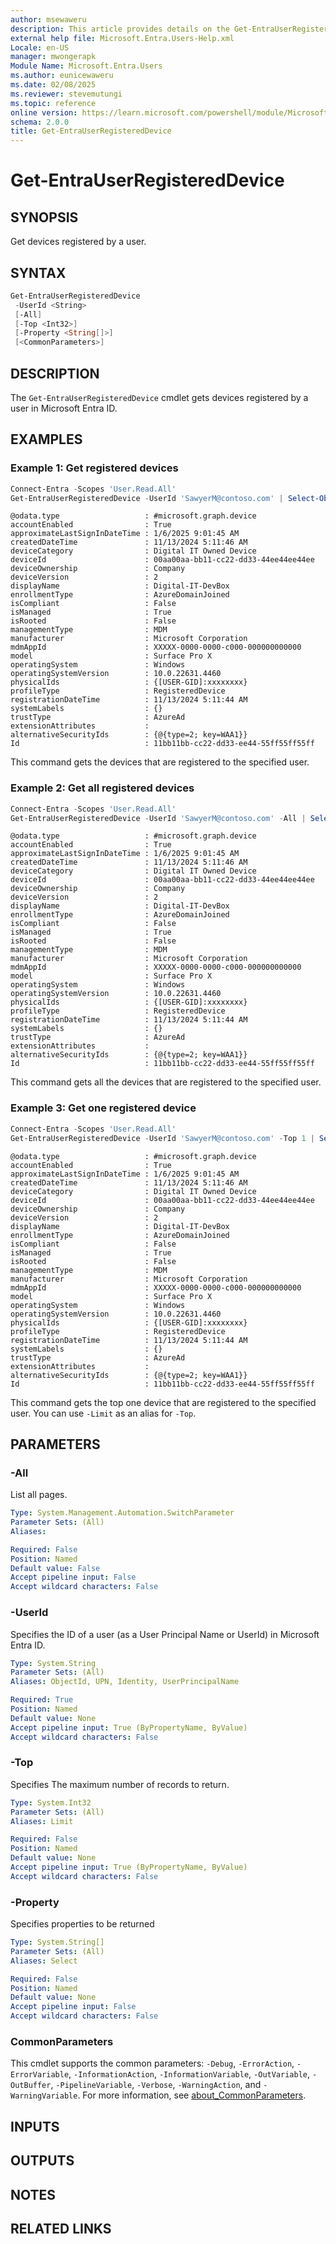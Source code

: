 ```yaml
---
author: msewaweru
description: This article provides details on the Get-EntraUserRegisteredDevice command.
external help file: Microsoft.Entra.Users-Help.xml
Locale: en-US
manager: mwongerapk
Module Name: Microsoft.Entra.Users
ms.author: eunicewaweru
ms.date: 02/08/2025
ms.reviewer: stevemutungi
ms.topic: reference
online version: https://learn.microsoft.com/powershell/module/Microsoft.Entra/Get-EntraUserRegisteredDevice
schema: 2.0.0
title: Get-EntraUserRegisteredDevice
---
```


# Get-EntraUserRegisteredDevice

## SYNOPSIS

Get devices registered by a user.

## SYNTAX

```powershell
Get-EntraUserRegisteredDevice
 -UserId <String>
 [-All]
 [-Top <Int32>]
 [-Property <String[]>]
 [<CommonParameters>]
```

## DESCRIPTION

The `Get-EntraUserRegisteredDevice` cmdlet gets devices registered by a user in Microsoft Entra ID.

## EXAMPLES

### Example 1: Get registered devices

```Powershell
Connect-Entra -Scopes 'User.Read.All'
Get-EntraUserRegisteredDevice -UserId 'SawyerM@contoso.com' | Select-Object Id -ExpandProperty AdditionalProperties
```

```Output
@odata.type                   : #microsoft.graph.device
accountEnabled                : True
approximateLastSignInDateTime : 1/6/2025 9:01:45 AM
createdDateTime               : 11/13/2024 5:11:46 AM
deviceCategory                : Digital IT Owned Device
deviceId                      : 00aa00aa-bb11-cc22-dd33-44ee44ee44ee
deviceOwnership               : Company
deviceVersion                 : 2
displayName                   : Digital-IT-DevBox
enrollmentType                : AzureDomainJoined
isCompliant                   : False
isManaged                     : True
isRooted                      : False
managementType                : MDM
manufacturer                  : Microsoft Corporation
mdmAppId                      : XXXXX-0000-0000-c000-000000000000
model                         : Surface Pro X
operatingSystem               : Windows
operatingSystemVersion        : 10.0.22631.4460
physicalIds                   : {[USER-GID]:xxxxxxxx}
profileType                   : RegisteredDevice
registrationDateTime          : 11/13/2024 5:11:44 AM
systemLabels                  : {}
trustType                     : AzureAd
extensionAttributes           :
alternativeSecurityIds        : {@{type=2; key=WAA1}}
Id                            : 11bb11bb-cc22-dd33-ee44-55ff55ff55ff
```

This command gets the devices that are registered to the specified user.

### Example 2: Get all registered devices

```Powershell
Connect-Entra -Scopes 'User.Read.All'
Get-EntraUserRegisteredDevice -UserId 'SawyerM@contoso.com' -All | Select-Object Id -ExpandProperty AdditionalProperties
```

```Output
@odata.type                   : #microsoft.graph.device
accountEnabled                : True
approximateLastSignInDateTime : 1/6/2025 9:01:45 AM
createdDateTime               : 11/13/2024 5:11:46 AM
deviceCategory                : Digital IT Owned Device
deviceId                      : 00aa00aa-bb11-cc22-dd33-44ee44ee44ee
deviceOwnership               : Company
deviceVersion                 : 2
displayName                   : Digital-IT-DevBox
enrollmentType                : AzureDomainJoined
isCompliant                   : False
isManaged                     : True
isRooted                      : False
managementType                : MDM
manufacturer                  : Microsoft Corporation
mdmAppId                      : XXXXX-0000-0000-c000-000000000000
model                         : Surface Pro X
operatingSystem               : Windows
operatingSystemVersion        : 10.0.22631.4460
physicalIds                   : {[USER-GID]:xxxxxxxx}
profileType                   : RegisteredDevice
registrationDateTime          : 11/13/2024 5:11:44 AM
systemLabels                  : {}
trustType                     : AzureAd
extensionAttributes           :
alternativeSecurityIds        : {@{type=2; key=WAA1}}
Id                            : 11bb11bb-cc22-dd33-ee44-55ff55ff55ff
```

This command gets all the devices that are registered to the specified user.

### Example 3: Get one registered device

```Powershell
Connect-Entra -Scopes 'User.Read.All'
Get-EntraUserRegisteredDevice -UserId 'SawyerM@contoso.com' -Top 1 | Select-Object Id -ExpandProperty AdditionalProperties
```

```Output
@odata.type                   : #microsoft.graph.device
accountEnabled                : True
approximateLastSignInDateTime : 1/6/2025 9:01:45 AM
createdDateTime               : 11/13/2024 5:11:46 AM
deviceCategory                : Digital IT Owned Device
deviceId                      : 00aa00aa-bb11-cc22-dd33-44ee44ee44ee
deviceOwnership               : Company
deviceVersion                 : 2
displayName                   : Digital-IT-DevBox
enrollmentType                : AzureDomainJoined
isCompliant                   : False
isManaged                     : True
isRooted                      : False
managementType                : MDM
manufacturer                  : Microsoft Corporation
mdmAppId                      : XXXXX-0000-0000-c000-000000000000
model                         : Surface Pro X
operatingSystem               : Windows
operatingSystemVersion        : 10.0.22631.4460
physicalIds                   : {[USER-GID]:xxxxxxxx}
profileType                   : RegisteredDevice
registrationDateTime          : 11/13/2024 5:11:44 AM
systemLabels                  : {}
trustType                     : AzureAd
extensionAttributes           :
alternativeSecurityIds        : {@{type=2; key=WAA1}}
Id                            : 11bb11bb-cc22-dd33-ee44-55ff55ff55ff
```

This command gets the top one device that are registered to the specified user. You can use `-Limit` as an alias for `-Top`.

## PARAMETERS

### -All

List all pages.

```yaml
Type: System.Management.Automation.SwitchParameter
Parameter Sets: (All)
Aliases:

Required: False
Position: Named
Default value: False
Accept pipeline input: False
Accept wildcard characters: False
```

### -UserId

Specifies the ID of a user (as a User Principal Name or UserId) in Microsoft Entra ID.

```yaml
Type: System.String
Parameter Sets: (All)
Aliases: ObjectId, UPN, Identity, UserPrincipalName

Required: True
Position: Named
Default value: None
Accept pipeline input: True (ByPropertyName, ByValue)
Accept wildcard characters: False
```

### -Top

Specifies The maximum number of records to return.

```yaml
Type: System.Int32
Parameter Sets: (All)
Aliases: Limit

Required: False
Position: Named
Default value: None
Accept pipeline input: True (ByPropertyName, ByValue)
Accept wildcard characters: False
```

### -Property

Specifies properties to be returned

```yaml
Type: System.String[]
Parameter Sets: (All)
Aliases: Select

Required: False
Position: Named
Default value: None
Accept pipeline input: False
Accept wildcard characters: False
```

### CommonParameters

This cmdlet supports the common parameters: `-Debug`, `-ErrorAction`, `-ErrorVariable`, `-InformationAction`, `-InformationVariable`, `-OutVariable`, `-OutBuffer`, `-PipelineVariable`, `-Verbose`, `-WarningAction`, and `-WarningVariable`. For more information, see [about_CommonParameters](https://go.microsoft.com/fwlink/?LinkID=113216).

## INPUTS

## OUTPUTS

## NOTES

## RELATED LINKS
